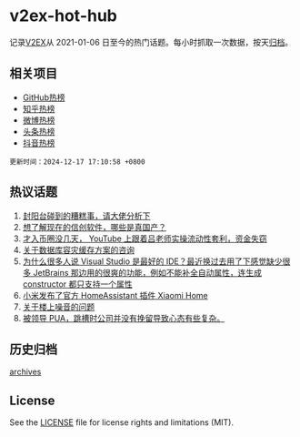 # v2ex-hot-hub

 记录[V2EX](https://www.v2ex.com/)从 2021-01-06 日至今的热门话题。每小时抓取一次数据，按天[归档](archives)。
 
 ## 相关项目

- [GitHub热榜](https://github.com/lonnyzhang423/github-hot-hub)
- [知乎热榜](https://github.com/lonnyzhang423/zhihu-hot-hub)
- [微博热榜](https://github.com/lonnyzhang423/weibo-hot-hub)
- [头条热榜](https://github.com/lonnyzhang423/toutiao-hot-hub)
- [抖音热榜](https://github.com/lonnyzhang423/douyin-hot-hub)


 `更新时间：2024-12-17 17:10:58 +0800`

## 热议话题

1. [封阳台碰到的糟糕事，请大佬分析下](https://www.v2ex.com/t/1097995)
1. [想了解现在的信创软件，哪些是真国产？](https://www.v2ex.com/t/1098049)
1. [才入币圈没几天， YouTube 上跟着吕老师实操流动性套利，资金失窃](https://www.v2ex.com/t/1098150)
1. [关于数据库容灾缓存方案的咨询](https://www.v2ex.com/t/1098113)
1. [为什么很多人说 Visual Studio 是最好的 IDE？最近换过去用了下感觉缺少很多 JetBrains 那边用的很爽的功能，例如不能补全自动属性，连生成 constructor 都只支持一个属性](https://www.v2ex.com/t/1098036)
1. [小米发布了官方 HomeAssistant 插件 Xiaomi Home](https://www.v2ex.com/t/1098090)
1. [关于楼上噪音的问题](https://www.v2ex.com/t/1097956)
1. [被领导 PUA，跳槽时公司并没有挽留导致心态有些复杂。](https://www.v2ex.com/t/1098141)

## 历史归档

[archives](archives)

## License

See the [LICENSE](LICENSE) file for license rights and limitations (MIT).
